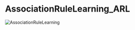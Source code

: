 # AssociationRuleLearning_ARL

![AssociationRuleLearning](https://user-images.githubusercontent.com/82174541/207074616-9937685b-bf64-4be2-90fd-d06ce7ef583c.JPG)

